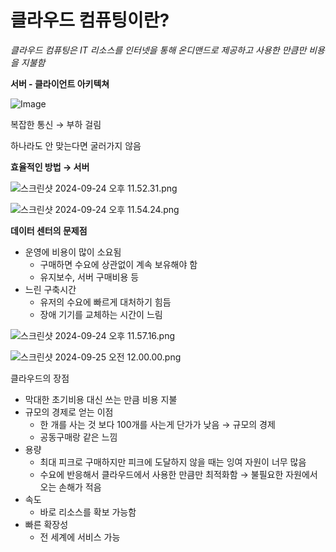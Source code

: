 # 클라우드 컴퓨팅이란?

*클라우드 컴퓨팅은 IT 리소스를 인터넷을 통해 온디맨드로 제공하고 사용한 만큼만 비용을 지불함*

**서버 - 클라이언트 아키텍쳐**

![Image](./클라우드%20컴퓨팅이란%20/%E1%84%8F%E1%85%B3%E1%86%AF%E1%84%85%E1%85%A1%E1%84%8B%E1%85%AE%E1%84%83%E1%85%B3%20%E1%84%8F%E1%85%A5%E1%86%B7%E1%84%91%E1%85%B2%E1%84%90%E1%85%B5%E1%86%BC%E1%84%8B%E1%85%B5%E1%84%85%E1%85%A1%E1%86%AB%2010bac785293b80e7b053d5a104d2d51a/%25E1%2584%2589%25E1%2585%25B3%25E1%2584%258F%25E1%2585%25B3%25E1%2584%2585%25E1%2585%25B5%25E1%2586%25AB%25E1%2584%2589%25E1%2585%25A3%25E1%2586%25BA_2024-09-24_%25E1%2584%258B%25E1%2585%25A9%25E1%2584%2592%25E1%2585%25AE_11.51.20.png)

복잡한 통신 → 부하 걸림

하나라도 안 맞는다면 굴러가지 않음

**효율적인 방법 → 서버**

![스크린샷 2024-09-24 오후 11.52.31.png](%E1%84%8F%E1%85%B3%E1%86%AF%E1%84%85%E1%85%A1%E1%84%8B%E1%85%AE%E1%84%83%E1%85%B3%20%E1%84%8F%E1%85%A5%E1%86%B7%E1%84%91%E1%85%B2%E1%84%90%E1%85%B5%E1%86%BC%E1%84%8B%E1%85%B5%E1%84%85%E1%85%A1%E1%86%AB%2010bac785293b80e7b053d5a104d2d51a/%25E1%2584%2589%25E1%2585%25B3%25E1%2584%258F%25E1%2585%25B3%25E1%2584%2585%25E1%2585%25B5%25E1%2586%25AB%25E1%2584%2589%25E1%2585%25A3%25E1%2586%25BA_2024-09-24_%25E1%2584%258B%25E1%2585%25A9%25E1%2584%2592%25E1%2585%25AE_11.52.31.png)

![스크린샷 2024-09-24 오후 11.54.24.png](%E1%84%8F%E1%85%B3%E1%86%AF%E1%84%85%E1%85%A1%E1%84%8B%E1%85%AE%E1%84%83%E1%85%B3%20%E1%84%8F%E1%85%A5%E1%86%B7%E1%84%91%E1%85%B2%E1%84%90%E1%85%B5%E1%86%BC%E1%84%8B%E1%85%B5%E1%84%85%E1%85%A1%E1%86%AB%2010bac785293b80e7b053d5a104d2d51a/%25E1%2584%2589%25E1%2585%25B3%25E1%2584%258F%25E1%2585%25B3%25E1%2584%2585%25E1%2585%25B5%25E1%2586%25AB%25E1%2584%2589%25E1%2585%25A3%25E1%2586%25BA_2024-09-24_%25E1%2584%258B%25E1%2585%25A9%25E1%2584%2592%25E1%2585%25AE_11.54.24.png)

**데이터 센터의 문제점**

- 운영에 비용이 많이 소요됨
    - 구매하면 수요에 상관없이 계속 보유해야 함
    - 유지보수, 서버 구매비용 등
- 느린 구축시간
    - 유저의 수요에 빠르게 대처하기 힘듬
    - 장애 기기를 교체하는 시간이 느림

![스크린샷 2024-09-24 오후 11.57.16.png](%E1%84%8F%E1%85%B3%E1%86%AF%E1%84%85%E1%85%A1%E1%84%8B%E1%85%AE%E1%84%83%E1%85%B3%20%E1%84%8F%E1%85%A5%E1%86%B7%E1%84%91%E1%85%B2%E1%84%90%E1%85%B5%E1%86%BC%E1%84%8B%E1%85%B5%E1%84%85%E1%85%A1%E1%86%AB%2010bac785293b80e7b053d5a104d2d51a/%25E1%2584%2589%25E1%2585%25B3%25E1%2584%258F%25E1%2585%25B3%25E1%2584%2585%25E1%2585%25B5%25E1%2586%25AB%25E1%2584%2589%25E1%2585%25A3%25E1%2586%25BA_2024-09-24_%25E1%2584%258B%25E1%2585%25A9%25E1%2584%2592%25E1%2585%25AE_11.57.16.png)

![스크린샷 2024-09-25 오전 12.00.00.png](%E1%84%8F%E1%85%B3%E1%86%AF%E1%84%85%E1%85%A1%E1%84%8B%E1%85%AE%E1%84%83%E1%85%B3%20%E1%84%8F%E1%85%A5%E1%86%B7%E1%84%91%E1%85%B2%E1%84%90%E1%85%B5%E1%86%BC%E1%84%8B%E1%85%B5%E1%84%85%E1%85%A1%E1%86%AB%2010bac785293b80e7b053d5a104d2d51a/%25E1%2584%2589%25E1%2585%25B3%25E1%2584%258F%25E1%2585%25B3%25E1%2584%2585%25E1%2585%25B5%25E1%2586%25AB%25E1%2584%2589%25E1%2585%25A3%25E1%2586%25BA_2024-09-25_%25E1%2584%258B%25E1%2585%25A9%25E1%2584%258C%25E1%2585%25A5%25E1%2586%25AB_12.00.00.png)

클라우드의 장점

- 막대한 초기비용 대신 쓰는 만큼 비용 지불
- 규모의 경제로 얻는 이점
    - 한 개를 사는 것 보다 100개를 사는게 단가가 낮음 → 규모의 경제
    - 공동구매랑 같은 느낌
- 용량
    - 최대 피크로 구매하지만 피크에 도달하지 않을 때는 잉여 자원이 너무 많음
    - 수요에 반응해서 클라우드에서 사용한 만큼만 최적화함 → 불필요한 자원에서 오는 손해가 적음
- 속도
    - 바로 리소스를 확보 가능함
- 빠른 확장성
    - 전 세계에 서비스 가능